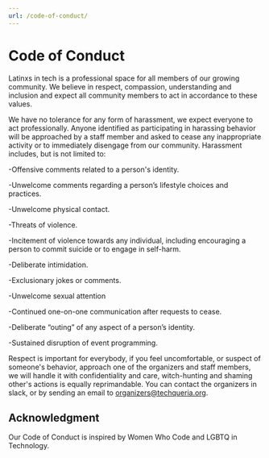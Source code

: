 ```yaml
---
url: /code-of-conduct/
---
```


# Code of Conduct

Latinxs in tech is a professional space for all members of our growing community.
We believe in respect, compassion, understanding and inclusion and expect all community members to act in accordance to these values.

We have no tolerance for any form of harassment, we expect everyone to act professionally.
Anyone identified as participating in harassing behavior will be approached by a staff member and asked to cease any inappropriate
activity or to immediately disengage from our community. Harassment includes, but is not limited to:

-Offensive comments related to a person's identity.

-Unwelcome comments regarding a person’s lifestyle choices and practices.

-Unwelcome physical contact.

-Threats of violence.

-Incitement of violence towards any individual, including encouraging a person to commit suicide or to engage in self-harm.

-Deliberate intimidation.

-Exclusionary jokes or comments.

-Unwelcome sexual attention

-Continued one-on-one communication after requests to cease.

-Deliberate “outing” of any aspect of a person’s identity.

-Sustained disruption of event programming.

Respect is important for everybody, if you feel uncomfortable, or suspect of someone's behavior, approach one of the organizers and staff members,
we will handle it with confidentiality and care, witch-hunting and shaming other's actions is equally reprimandable. You can contact
the organizers in slack, or by sending an email to organizers@techqueria.org.

## Acknowledgment

Our Code of Conduct is inspired by Women Who Code and LGBTQ in Technology.
